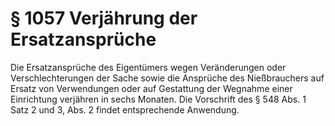 # § 1057 Verjährung der Ersatzansprüche
Die Ersatzansprüche des Eigentümers wegen Veränderungen oder Verschlechterungen der Sache sowie die Ansprüche des Nießbrauchers auf Ersatz von Verwendungen oder auf Gestattung der Wegnahme einer Einrichtung verjähren in sechs Monaten. Die Vorschrift des § 548 Abs. 1 Satz 2 und 3, Abs. 2 findet entsprechende Anwendung.
